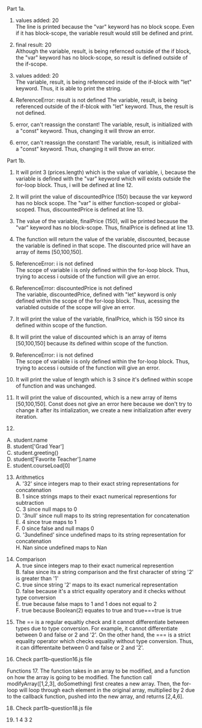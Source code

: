 Part 1a.
1. values added: 20  
The line is printed because the "var" keyword has no block scope. Even if it has block-scope, the variable result would still be defined and print.  

2. final result: 20  
Although the variable, result, is being refernced outside of the if block, the "var" keyword has no block-scope, so result is defined outside of the if-scope.  

3. values added: 20  
The variable, result, is being referenced inside of the if-block with "let" keyword. Thus, it is able to print the string.  

4. ReferenceError: result is not defined
The variable, result, is being referenced outside of the if-blcok with "let" keyword. Thus, the result is not defined.  

5. error, can't reassign the constant!
The variable, result, is initialized with a "const" keyword. Thus, changing it will throw an error.  

6. error, can't reassign the constant!
The variable, result, is initialized with a "const" keyword. Thus, changing it will throw an error.  
  
  
Part 1b.
1. It will print 3 (prices.length) which is the value of variable, i, because the variable is defined with the "var" keyword which will exists outside the for-loop block. Thus, i will be defined at line 12.  
  
2. It will print the value of discountedPrice (150) because the var keyword has no block scope. The "var" is either function-scoped or global-scoped.  Thus, discountedPrice is defined at line 13.  

3. The value of the variable, finalPrice (150), will be printed because the "var" keyword has no block-scope. Thus, finalPrice is defined at line 13.  
  
4. The function will return the value of the variable, discounted, because the variable is defined in that scope. The discounted price will have an array of items [50,100,150].  
  
5. ReferenceError: i is not defined  
 The scope of variable i is only defined within the for-loop block. Thus, trying to access i outside of the function will give an error.  

6. ReferenceError: discountedPrice is not defined  
The variable, discountedPrice, defined with "let" keyword is only defined within the scope of the for-loop block. Thus, acessing the variabled outside of the scope will give an error.  

7. It will print the value of the variable, finalPrice, which is 150 since its defined within scope of the function.  
  
8. It will print the value of discounted which is an array of items [50,100,150] because its defined within scope of the function.

9. ReferenceError: i is not defined  
 The scope of variable i is only defined within the for-loop block. Thus, trying to access i outside of the function will give an error.  

10. It will print the value of length which is 3 since it's defined within scope of function and was unchanged.  
  
11. It will print the value of discounted, which is a new array of items [50,100,150]. Const does not give an error here because we don't try to change it after its intialization, we create a new initialization after every iteration.
  
12.  
A. student.name  
B. student['Grad Year']  
C. student.greeting()  
D. student['Favorite Teacher'].name  
E. student.courseLoad[0]  
  
13. Arithmetics  
A. '32' since integers map to their exact string representations for concatenation  
B. 1 since strings maps to their exact numerical representions for subtraction  
C. 3 since null maps to 0  
D. '3null' since null maps to its string representation for concatenation  
E. 4 since true maps to 1  
F. 0 since false and null maps 0  
G. '3undefined' since undefined maps to its string representation for concatenation  
H. Nan since undefined maps to Nan  
  
14. Comparison  
A. true since integers map to their exact numerical represention  
B. false since its a string comparison and the first character of string '2' is greater than '1'  
C. true since string '2' maps to its exact numerical representation  
D. false because it's a strict equality operatory and it checks without type conversion  
E. true because false maps to 1 and 1 does not equal to 2  
F. true because Boolean(2) equates to true and true===true is true  
  
15. The == is a regular equaltiy check and it cannot differentiate between types due to type conversion. For example, it cannot differentiate between 0 and false or 2 and '2'. On the other hand, the === is a strict equality operator which checks equality without type conversion. Thus, it can differentaite between 0 and false or 2 and '2'.  
  
16. Check part1b-question16.js file

Functions
17. The function takes in an array to be modified, and a function on how the array is going to be modified. The function call modifyArray([1,2,3], doSomething) first creates a new array. Then, the for-loop will loop through each element in the original array, multiplied by 2 due to the callback function, pushed into the new array, and returns [2,4,6].  

18. Check part1b-question18.js file

19. 1 4 3 2

